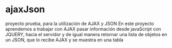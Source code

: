 # ajaxJson
proyecto prueba, para la utilización de AJAX y JSON
En este proyecto aprendemos a trabajar con AJAX pasar información desde javaScript con JQUERY, hacia el servidor y de igual manera retornar
una lista de objetos en un JSON, que lo recibe AJAX y se muestra en una tabla
